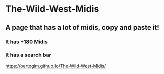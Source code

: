 # The-Wild-West-Midis
## A page that has a lot of midis, copy and paste it!
### It has +180 Midis
### It has a search bar

https://bertogim.github.io/The-Wild-West-Midis/
